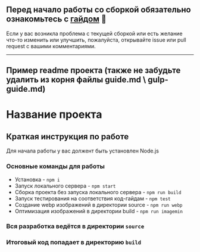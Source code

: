 ## Перед начало работы со сборкой обязательно ознакомьтесь с [гайдом](/guide) 📕
Если у вас возникла проблема с текущей сборкой или есть желание что-то изменить или улучшить, пожалуйста, открывайте issue или pull request с вашими комментариями.

---

## Пример readme проекта (также не забудьте удалить из корня файлы guide.md \ gulp-guide.md)
# Название проекта

## Краткая инструкция по работе
Для начала работы у вас должент быть установлен Node.js

### Основные команды для работы
- Установка - `npm i`
- Запуск локального сервера - `npm start`
- Сборка проекта без запуска локального сервера - `npm run build`
- Запуск тестирования на соответствия код-гайдам - `npm test`
- Создание webp изображений в директории source - `npm run webp`
- Оптимизация изображений в директории build - `npm run imagemin`

### Вся разработка ведётся в директории `source`
### Итоговый код попадает в директорию `build`
